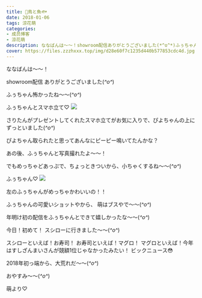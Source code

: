```yaml
---
title: 🐥鳥と魚🐟
date: 2018-01-06
tags: 涼花萌
categories: 
- 成员博客
- 涼花萌
description: ななばんは～～！showroom配信ありがとうございました(*^o^*)ふぅちゃん怖かったね～～(*^o^*)ふぅちゃんとスマホ立て♡さりたんがプレゼントしてくれた...
cover: https://files.zzzhxxx.top/img/d28e60f7c1235d440b577853cdc4d.jpg 
---
```






ななばんは～～！



showroom配信
ありがとうございました(*^o^*)


ふぅちゃん怖かったね～～(*^o^*)







ふぅちゃんとスマホ立て♡
![](https://files.zzzhxxx.top/img/d28e60f7c1235d440b577853cdc4d.jpg)






さりたんがプレゼントしてくれたスマホ立てがお気に入りで、ぴよちゃんの上にずっといました(*^o^*)


ぴよちゃん取られたと思ってあんなにピーピー鳴いてたんかな？





あの後、ふぅちゃんと写真撮れたよ〜〜！


でもめっちゃどあっぷで、ちょっときついから、小ちゃくするね〜〜(*^o^*)




ふぅちゃん♡
![](https://files.zzzhxxx.top/img/d28e60f7c1235d440b577853cdc4d-01.jpg)






左のふぅちゃんがめっちゃかわいいの！！


ふぅちゃんの可愛いショットやから、
萌はブスやで～～(*^o^*)




年明け初の配信をふぅちゃんとできて嬉しかったな～～(*^o^*)




今日！初めて！
スシローに行きました〜〜(*^o^*)





スシローといえば！お寿司！
お寿司といえば！マグロ！
マグロといえば！今年はすしざんまいさんが競額1位じゃなかったみたい！
ビックニュース😳



2018年初っ端から、大荒れだ〜〜(*^o^*)







おやすみ〜〜(*^o^*)




萌より♡


